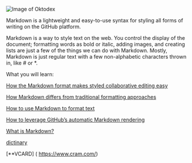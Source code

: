 
![Image of Oktodex](https://octodex.github.com/images/saritocat.png)

Markdown is a lightweight and easy-to-use syntax for styling all forms of writing on the GitHub platform.


Markdown is a way to style text on the web. You control the display of the document; formatting words as bold or italic, adding images, and creating lists are just a few of the things we can do with Markdown. Mostly, Markdown is just regular text with a few non-alphabetic characters thrown in, like # or *.



What you will learn:

[How the Markdown format makes styled collaborative editing easy](https://guides.github.com/features/mastering-markdown/#syntax)

[How Markdown differs from traditional formatting approaches](https://guides.githubcom/features/mastering-markdown/#GitHub-flavored-markdown)

[How to use Markdown to format text]( https://guides.github.com/features/mastering-markdown/#examples)

[How to leverage GitHub’s automatic Markdown rendering]( https://guides.github.com/features/mastering-markdown/#examples)



[What is Markdown?](https://docs.github.com/en/github/writing-on-github/getting-started-with-writing-and-formatting-on-github/basic-writing-and-formatting-syntax)


  [dictinary ]( https://dictionary.cambridge.org/dictionary/english-arabic/)

[**VCARD] ( https://www.cram.com/)